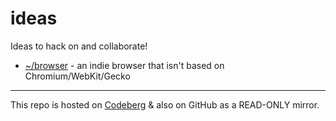# ideas

Ideas to hack on and collaborate!

- [~/browser](https://codeberg.org/polarhive/ideas/src/branch/main/browser.md) - an indie browser that isn't based on Chromium/WebKit/Gecko

---
This repo is hosted on [Codeberg](https://polarhive.ml/ideas) & also on GitHub as a READ-ONLY mirror.